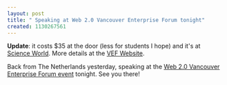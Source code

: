 ```yaml
---
layout: post
title: " Speaking at Web 2.0 Vancouver Enterprise Forum tonight"
created: 1130267561
---
```

<p><b>Update</b>: it costs $35 at the door (less for students I hope) and it's at <a href="http://www.scienceworld.bc.ca/">Science World</a>. More details at the <a href="http://www.vef.org/web/EventDetails.asp?ProductID=86">VEF Website</a>.
</p>
<p>Back from The Netherlands yesterday, speaking at the <a href="http://www.bryght.com/events/vancouver-enterprise-forum-web-2-0-event-sep-2005">Web 2.0 Vancouver Enterprise Forum event</a> tonight.  See you there!</p>

